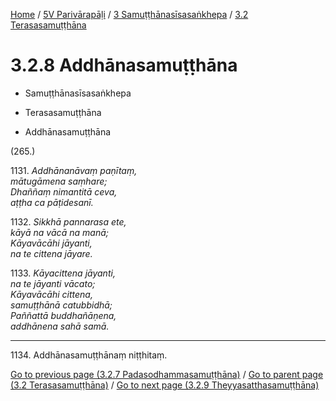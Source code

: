 
[Home](/) / [5V Parivārapāḷi](../...md) / [3 Samuṭṭhānasīsasaṅkhepa](...md) / [3.2 Terasasamuṭṭhāna](../5V/3/3.2.md)

# 3.2.8 Addhānasamuṭṭhāna

* Samuṭṭhānasīsasaṅkhepa

* Terasasamuṭṭhāna

* Addhānasamuṭṭhāna

(265.)

1131\. _Addhānanāvaṃ paṇītaṃ,_  
_mātugāmena saṃhare;_  
_Dhaññaṃ nimantitā ceva,_  
_aṭṭha ca pāṭidesanī._  


1132\. _Sikkhā pannarasa ete,_  
_kāyā na vācā na manā;_  
_Kāyavācāhi jāyanti,_  
_na te cittena jāyare._  


1133\. _Kāyacittena jāyanti,_  
_na te jāyanti vācato;_  
_Kāyavācāhi cittena,_  
_samuṭṭhānā catubbidhā;_  
_Paññattā buddhañāṇena,_  
_addhānena sahā samā._  


---

1134\. Addhānasamuṭṭhānaṃ niṭṭhitaṃ.



[Go to previous page (3.2.7 Padasodhammasamuṭṭhāna)](3.2.7.md) / [Go to parent page (3.2 Terasasamuṭṭhāna)](../5V/3/3.2.md) / [Go to next page (3.2.9 Theyyasatthasamuṭṭhāna)](3.2.9.md)



